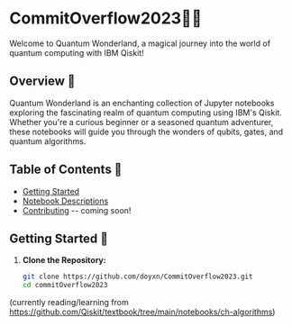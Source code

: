 # CommitOverflow2023🌈✨

Welcome to Quantum Wonderland, a magical journey into the world of quantum computing with IBM Qiskit!

## Overview 🚀

Quantum Wonderland is an enchanting collection of Jupyter notebooks exploring the fascinating realm of quantum computing using IBM's Qiskit. Whether you're a curious beginner or a seasoned quantum adventurer, these notebooks will guide you through the wonders of qubits, gates, and quantum algorithms.

## Table of Contents 📖

- [Getting Started](#getting-started)
- [Notebook Descriptions](#notebook-descriptions)
- [Contributing](#contributing) -- coming soon!

## Getting Started 🌟

1. **Clone the Repository:**
   ```bash
   git clone https://github.com/doyxn/CommitOverflow2023.git
   cd commitOverflow2023


(currently reading/learning from https://github.com/Qiskit/textbook/tree/main/notebooks/ch-algorithms)